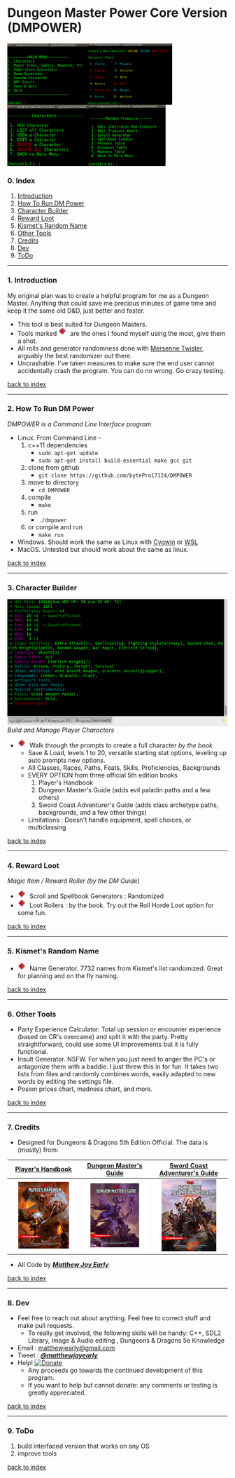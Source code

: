 # Dungeon Master Power Core Version (DMPOWER)

<img src="img/cliscreenshot.png" height="140px" align="left">

<img src="img/cliscreenshot_characters2.png" height="140px" align="left">

<img src="img/cliscreenshot_characters.png" height="140px" align="left">

<img src="img/cliscreenshot_treasure.png" height="140px" align="center">

### 0. Index

1. [Introduction](#1-introduction)
2. [How To Run DM Power](#2-how-to-run-dm-power)
3. [Character Builder](#3-character-builder)
4. [Reward Loot](#4-reward-loot)
5. [Kismet's Random Name](#5-kismets-random-name)
6. [Other Tools](#6-other-tools)
7. [Credits](#7-credits)
8. [Dev](#8-dev)
9. [ToDo](#9-todo)

---

### 1. Introduction
       
My original plan was to create a helpful program for me as a Dungeon Master. Anything that could save me precious minutes of game time and keep it the same old D&D, just better and faster.

* This tool is best suited for Dungeon Masters.  
* Tools marked ![tinyredgem](img/tinyredgem.png) are the ones I found myself using the most, give them a shot.
* All rolls and generator randomness done with [Mersenne Twister](https://en.wikipedia.org/wiki/Mersenne_Twister), arguably the best randomizer out there.
* Uncrashable. I've taken measures to make sure the end user cannot accidentally crash the program. You can do no wrong. Go crazy testing.

[back to index](#0-index)

---

### 2. How To Run DM Power       

_DMPOWER is a Command Line Interface program_

* Linux. From Command Line -
    1. c++11 dependencies
        * ````sudo apt-get update````
        * ````sudo apt-get install build-essential make gcc git````
    2. clone from github
        * ````git clone https://github.com/bytePro17124/DMPOWER````
    3. move to directory
        * ````cd DMPOWER````
	4. compile 
		* ````make````
	5. run 
		* ````./dmpower````
	9. or compile and run 
		* ````make run````
* Windows. Should work the same as Linux with [Cygwin](https://www.cygwin.com/) or [WSL](https://msdn.microsoft.com/commandline/wsl/about)
* MacOS. Untested but should work about the same as linux.

[back to index](#0-index)

---

### 3. Character Builder

<img src="img/cliscreenshot_character.png" height="290px" align="right">

_Build and Manage Player Characters_

* ![tinyredgem](img/tinyredgem.png) Walk through the prompts to create a full character _by the book_
    * Save & Load, levels 1 to 20, versatile starting stat options, leveling up auto prompts new options.
    * All Classes, Races, Paths, Feats, Skills, Proficiencies, Backgrounds
    * EVERY OPTION from three official 5th edition books 
        1. Player's Handbook
        2. Dungeon Master's Guide (adds evil paladin paths and a few others)
        3. Sword Coast Adventurer's Guide (adds class archetype paths, backgrounds, and a few other things)  
    * Limitations : Doesn't handle equipment, spell choices, or multiclassing

[back to index](#0-index)

---

### 4. Reward Loot

_Magic Item / Reward Roller (by the DM Guide)_

* ![tinyredgem](img/tinyredgem.png) Scroll and Spellbook Generators : Randomized
* ![tinyredgem](img/tinyredgem.png) Loot Rollers : by the book. Try out the Roll Horde Loot option for some fun.

[back to index](#0-index)

---

### 5. Kismet's Random Name

* ![tinyredgem](img/tinyredgem.png) Name Generator. 7732 names from Kismet's list randomized. Great for planning and on the fly naming.   

[back to index](#0-index)

---

### 6. Other Tools

* Party Experience Calculator. Total up session or encounter experience (based on CR's overcame) and split it with the party. Pretty straightforward, could use some UI improvements but it is fully functional.
* Insult Generator. NSFW. For when you just need to anger the PC's or antagonize them with a baddie. I just threw this in for fun. It takes two lists from files and randomly combines words, easily adapted to new words by editing the settings file.
* Posion prices chart, madness chart, and more. 

[back to index](#0-index)

---

### 7. Credits
  
* Designed for Dungeons & Dragons 5th Edition Official. The data is (mostly) from:
 
 | [Player's Handbook](http://dnd.wizards.com/products/tabletop-games/rpg-products/rpg_playershandbook) | [Dungeon Master's Guide](http://dnd.wizards.com/products/tabletop-games/rpg-products/dungeon-masters-guide) | [Sword Coast Adventurer's Guide](http://dnd.wizards.com/products/tabletop-games/rpg-products/sc-adventurers-guide) |
 | --- | --- | --- |
 | [![phb](img/DnD_PHB.png)](http://dnd.wizards.com/products/tabletop-games/rpg-products/rpg_playershandbook) | [![dmg](img/DnD_DMG.png)](http://dnd.wizards.com/products/tabletop-games/rpg-products/dungeon-masters-guide) | [![scag](img/DnD_SCAG.png)](http://dnd.wizards.com/products/tabletop-games/rpg-products/sc-adventurers-guide) |

* All Code by [**_Matthew Jay Early_**](https://twitter.com/matthewjayearly) 

[back to index](#0-index)

---

### 8. Dev

* Feel free to reach out about anything. Feel free to correct stuff and make pull requests.
    * To really get involved, the following skills will be handy: C++, SDL2 Library, Image & Audio editing , Dungeons & Dragons 5e Knowledge
* Email : [matthewjearly@gmail.com](mailto::matthewjearly@gmail.com) 
* Tweet : [**_@matthewjayearly_**](https://twitter.com/matthewjayearly) 
* Help! [![Donate](https://img.shields.io/badge/Donate-PayPal-green.svg)](https://www.paypal.com/cgi-bin/webscr?cmd=_s-xclick&hosted_button_id=45RLH5HDMQZYC)
    * Any proceeds go towards the continued development of this program. 
    * If you want to help but cannot donate: any comments or testing is greatly appreciated. 

[back to index](#0-index)

---

### 9. ToDo 

1. build interfaced version that works on any OS
2. improve tools

[back to index](#0-index)
